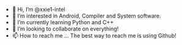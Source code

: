 - 👋 Hi, I’m @xxie1-intel
- 👀 I’m interested in Android, Compiler and System software.
- 🌱 I’m currently learning Python and C++
- 💞️ I’m looking to collaborate on everything!
- 📫 How to reach me ... The best way to reach me is using Github!

<!---
xxie1-intel/xxie1-intel is a ✨ special ✨ repository because its `README.md` (this file) appears on your GitHub profile.
You can click the Preview link to take a look at your changes.
--->
